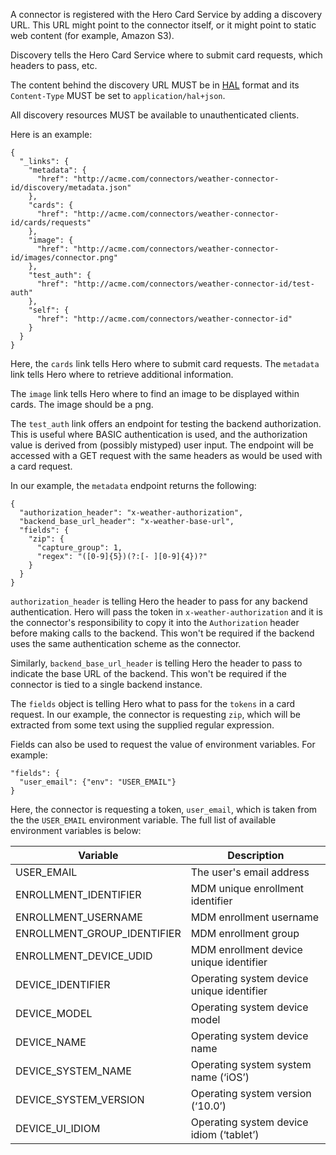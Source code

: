 A connector is registered with the Hero Card Service by adding a discovery URL. This URL might point to the connector itself, or it might point to static web content (for example, Amazon S3).

Discovery tells the Hero Card Service where to submit card requests, which headers to pass, etc.

The content behind the discovery URL MUST be in [HAL](http://stateless.co/hal_specification.html) format and its `Content-Type` MUST be set to `application/hal+json`.

All discovery resources MUST be available to unauthenticated clients.

Here is an example:
```
{
  "_links": {
    "metadata": {
      "href": "http://acme.com/connectors/weather-connector-id/discovery/metadata.json"
    },
    "cards": {
      "href": "http://acme.com/connectors/weather-connector-id/cards/requests"
    },
    "image": {
      "href": "http://acme.com/connectors/weather-connector-id/images/connector.png"
    },
    "test_auth": {
      "href": "http://acme.com/connectors/weather-connector-id/test-auth"
    },
    "self": {
      "href": "http://acme.com/connectors/weather-connector-id"
    }
  }
}
```   
Here, the `cards` link tells Hero where to submit card requests. The `metadata` link tells Hero where to retrieve additional information. 

The `image` link tells Hero where to find an image to be displayed within cards.  The image should be a png.

The `test_auth` link offers an endpoint for testing the backend authorization. This is useful where BASIC authentication is used, and the authorization value is derived from (possibly mistyped) user input. The endpoint will be accessed with a GET request with the same headers as would be used with a card request.

In our example, the `metadata` endpoint returns the following:
```
{
  "authorization_header": "x-weather-authorization",
  "backend_base_url_header": "x-weather-base-url",
  "fields": {
    "zip": {
      "capture_group": 1,
      "regex": "([0-9]{5})(?:[- ][0-9]{4})?"
    }
  }
}
```
`authorization_header` is telling Hero the header to pass for any backend authentication. Hero will pass the token in `x-weather-authorization` and it is the connector's responsibility to copy it into the `Authorization` header before making calls to the backend. This won't be required if the backend uses the same authentication scheme as the connector.

Similarly, `backend_base_url_header` is telling Hero the header to pass to indicate the base URL of the backend. This won't be required if the connector is tied to a single backend instance.

The `fields` object is telling Hero what to pass for the `tokens` in a card request. In our example, the connector is requesting `zip`, which will be extracted from some text using the supplied regular expression.

Fields can also be used to request the value of environment variables. For example:
```
"fields": {
  "user_email": {"env": "USER_EMAIL"} 
}
```
Here, the connector is requesting a token, `user_email`, which is taken from the the `USER_EMAIL` environment variable.
The full list of available environment variables is below:

| Variable | Description|
-----------|------------------------|
| USER_EMAIL | The user's email address|
| ENROLLMENT_IDENTIFIER | MDM unique enrollment identifier |
| ENROLLMENT_USERNAME | MDM enrollment username |
| ENROLLMENT_GROUP_IDENTIFIER | MDM enrollment group |
| ENROLLMENT_DEVICE_UDID | MDM enrollment device unique identifier |
| DEVICE_IDENTIFIER | Operating system device unique identifier |
| DEVICE_MODEL | Operating system device model |
| DEVICE_NAME | Operating system device name |
| DEVICE_SYSTEM_NAME | Operating system system name (‘iOS’) |
| DEVICE_SYSTEM_VERSION | Operating system version (‘10.0’) |
| DEVICE_UI_IDIOM | Operating system device idiom (‘tablet’)|